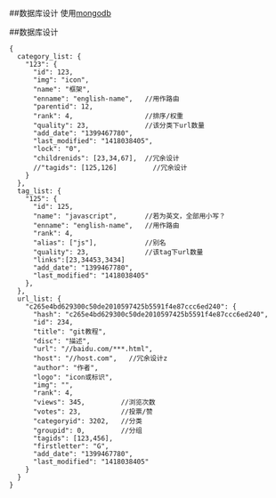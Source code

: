 ##数据库设计
使用[mongodb](https://github.com/LearnBoost/mongoose)

##数据库设计

    {
      category_list: {
        "123": {
          "id": 123,
          "img": "icon",
          "name": "框架",
          "enname": "english-name",   //用作路由
          "parentid": 12,
          "rank": 4,                  //排序/权重
          "quality": 23,              //该分类下url数量
          "add_date": "1399467780",
          "last_modified": "1418038405",
          "lock": "0",
          "childrenids": [23,34,67],  //冗余设计
          //"tagids": [125,126]         //冗余设计
        }
      },
      tag_list: {
        "125": {
          "id": 125,
          "name": "javascript",       //若为英文，全部用小写？
          "enname": "english-name",   //用作路由
          "rank": 4,
          "alias": ["js"],            //别名
          "quality": 23,              //该tag下url数量
          "links":[23,34453,3434]
          "add_date": "1399467780",
          "last_modified": "1418038405"
        },
      },
      url_list: {
        "c265e4bd629300c50de2010597425b5591f4e87ccc6ed240": {
          "hash": "c265e4bd629300c50de2010597425b5591f4e87ccc6ed240",
          "id": 234,
          "title": "git教程",
          "disc": "描述",
          "url": "//baidu.com/***.html",
          "host": "//host.com",   //冗余设计z
          "author": "作者",
          "logo": "icon或标识",
          "img": "",
          "rank": 4,
          "views": 345,         //浏览次数
          "votes": 23,          //投票/赞
          "categoryid": 3202,   //分类
          "groupid": 0,         //分组
          "tagids": [123,456],
          "firstletter": "G",
          "add_date": "1399467780",
          "last_modified": "1418038405"
        }
      }
    }
